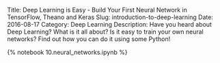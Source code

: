 Title: Deep Learning is Easy - Build Your First Neural Network in TensorFlow, Theano and Keras
Slug: introduction-to-deep-learning
Date: 2016-08-17
Category: Deep Learning
Description: Have you heard about Deep Learning? What is it all about? Is it easy to train your own neural networks? Find out how you can do it using some Python!

{% notebook 10.neural_networks.ipynb %}
